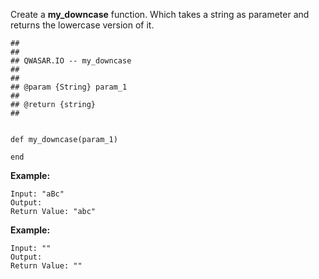 Create a ****my_downcase**** function. Which takes a string as parameter and returns the lowercase version of it.

	##
	##
	## QWASAR.IO -- my_downcase
	##
	##
	## @param {String} param_1
	##
	## @return {string}
	##
	
	
	def my_downcase(param_1)
	
	end

****Example:****

	Input: "aBc"
	Output: 
	Return Value: "abc"

****Example:****

	Input: ""
	Output: 
	Return Value: ""
